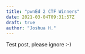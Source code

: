 ```yaml
---
title: "pwnEd 2 CTF Winners"
date: 2021-03-04T09:31:57Z
draft: true
author: "Joshua H."
---
```

Test post, please ignore :-)
